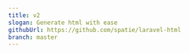 ```yaml
---
title: v2
slogan: Generate html with ease
githubUrl: https://github.com/spatie/laravel-html
branch: master
---
```


